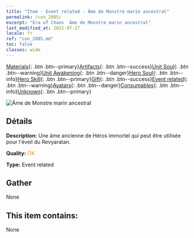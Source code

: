 ```yaml
---
title: "Item - Event related - Âme de Monstre marin ancestral"
permalink: /con_2085/
excerpt: "Era of Chaos  Âme de Monstre marin ancestral"
last_modified_at: 2021-07-27
locale: fr
ref: "con_2085.md"
toc: false
classes: wide
---
```

 [Materials](/ItemsFR/){: .btn .btn--primary}[Artifacts](/ItemsFR/Artifacts/){: .btn .btn--success}[Unit Soul](/ItemsFR/UnitSoul/){: .btn .btn--warning}[Unit Awakening](/ItemsFR/UnitAwakening/){: .btn .btn--danger}[Hero Soul](/ItemsFR/HeroSoul/){: .btn .btn--info}[Hero Skill](/ItemsFR/HeroSkill/){: .btn .btn--primary}[Gift](/ItemsFR/Gift/){: .btn .btn--success}[Event related](/ItemsFR/Events/){: .btn .btn--warning}[Avatars](/ItemsFR/Avatars/){: .btn .btn--danger}[Consumables](/ItemsFR/Consumables/){: .btn .btn--info}[Unknown](/ItemsFR/Unknown/){: .btn .btn--primary}

 ![Âme de Monstre marin ancestral](/images/t/juexing_9908.png)

## Détails
 **Description:** Une âme ancienne de Héros immortel qui peut être utilisée pour l'éveil du Revyaratan.

 **Quality:** <span style="color: #FF8C00">OK</span>

 **Type:** Event related

## Gather

  None

## This item contains:

  None


